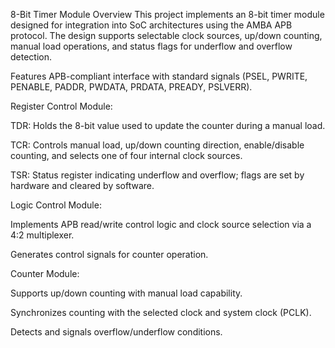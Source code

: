 8-Bit Timer Module
Overview
This project implements an 8-bit timer module designed for integration into SoC architectures using the AMBA APB protocol. The design supports selectable clock sources, up/down counting, manual load operations, and status flags for underflow and overflow detection.

Features
APB-compliant interface with standard signals (PSEL, PWRITE, PENABLE, PADDR, PWDATA, PRDATA, PREADY, PSLVERR).

Register Control Module:

TDR: Holds the 8-bit value used to update the counter during a manual load.

TCR: Controls manual load, up/down counting direction, enable/disable counting, and selects one of four internal clock sources.

TSR: Status register indicating underflow and overflow; flags are set by hardware and cleared by software.

Logic Control Module:

Implements APB read/write control logic and clock source selection via a 4:2 multiplexer.

Generates control signals for counter operation.

Counter Module:

Supports up/down counting with manual load capability.

Synchronizes counting with the selected clock and system clock (PCLK).

Detects and signals overflow/underflow conditions.
